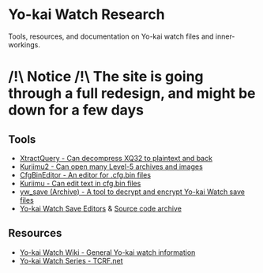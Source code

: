# Yo-kai Watch Research
Tools, resources, and documentation on Yo-kai watch files and inner-workings.

# /!\ Notice /!\ The site is going through a full redesign, and might be down for a few days

## Tools
* [XtractQuery - Can decompress XQ32 to plaintext and back](https://github.com/onepiecefreak3/XtractQuery)
* [Kuriimu2 - Can open many Level-5 archives and images](https://github.com/FanTranslatorsInternational/Kuriimu2)
* [CfgBinEditor - An editor for .cfg.bin files](https://github.com/togenyan/CfgBinEditor)
* [Kuriimu - Can edit text in cfg.bin files](https://github.com/IcySon55/Kuriimu)
* [yw_save (Archive) - A tool to decrypt and encrypt Yo-kai Watch save files](https://github.com/Darkey28/yw_save)
* [Yo-kai Watch Save Editors](https://gbatemp.net/threads/release-yo-kai-watch-save-data-decrypter-encrypter.415728/page-30#post-8446934) & [Source code archive](files/tools/Yo-Kai_Watch_Editors_Source_Code.zip)

## Resources
* [Yo-kai Watch Wiki - General Yo-kai watch information](https://yokaiwatch.fandom.com)
* [Yo-kai Watch Series - TCRF.net](https://tcrf.net/Category:Yo-kai_Watch_series)
